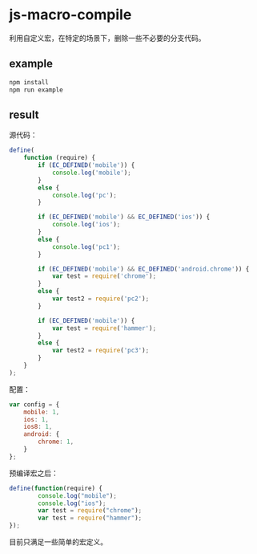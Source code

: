 # js-macro-compile

利用自定义宏，在特定的场景下，删除一些不必要的分支代码。

## example

```bash
npm install
npm run example
```

## result

源代码：

```javascript
define(
    function (require) {
        if (EC_DEFINED('mobile')) {
            console.log('mobile');
        }
        else {
            console.log('pc');
        }

        if (EC_DEFINED('mobile') && EC_DEFINED('ios')) {
            console.log('ios');
        }
        else {
            console.log('pc1');
        }

        if (EC_DEFINED('mobile') && EC_DEFINED('android.chrome')) {
            var test = require('chrome');
        }
        else {
            var test2 = require('pc2');
        }

        if (EC_DEFINED('mobile')) {
            var test = require('hammer');
        }
        else {
            var test2 = require('pc3');
        }
    }
);
```

配置：

```javascript
var config = {
    mobile: 1,
    ios: 1,
    ios8: 1,
    android: {
        chrome: 1,
    }
};
```

预编译宏之后：

```javascript
define(function(require) {
        console.log("mobile");
        console.log("ios");
        var test = require("chrome");
        var test = require("hammer");
});
```

目前只满足一些简单的宏定义。
